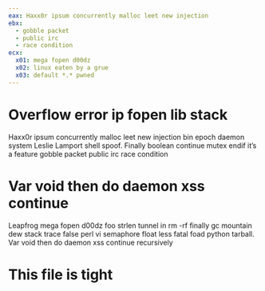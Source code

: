 ```yaml
---
eax: Haxx0r ipsum concurrently malloc leet new injection
ebx:
  - gobble packet
  - public irc
  - race condition
ecx:
  x01: mega fopen d00dz
  x02: linux eaten by a grue
  x03: default *.* pwned
---
```

# Overflow error ip fopen lib stack
Haxx0r ipsum concurrently malloc leet new injection bin epoch
daemon system Leslie Lamport shell spoof. Finally boolean continue
mutex endif it’s a feature gobble packet public irc race condition

# Var void then do daemon xss continue
Leapfrog mega fopen d00dz foo strlen tunnel in rm -rf finally gc
mountain dew stack trace false perl vi semaphore float less fatal
foad python tarball. Var void then do daemon xss continue recursively

# This file is tight